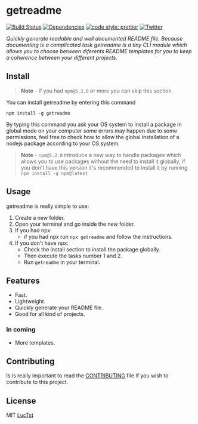 # getreadme
[![Build Status](https://travis-ci.com/luctst/getreadme.svg?branch=master)](https://travis-ci.com/luctst/getreadme)
[![Dependencies](https://img.shields.io/david/luctst/getreadme.svg?style=popout-square)](https://david-dm.org/luctst/getreadme)
[![code style: prettier](https://img.shields.io/badge/code_style-prettier-ff69b4.svg?style=flat-square)](https://github.com/prettier/prettier)
[![Twitter](https://img.shields.io/twitter/follow/luctstt.svg?label=Follow&style=social)](https://twitter.com/luctstt)

*Quickly generate readable and well documented README file. Because documenting is a complicated task getreadme is a tiny CLI module which allows you to choose between diferents README templates for you to keep a coherence between your different projects.*

## Install
> **Note** - If you had `npm@5.2.0` or more you can skip this section.

You can install getreadme by entering this command
```
npm install -g getreadme
```

By typing this command you ask your OS system to install a package in global mode on your computer some errors may happen due to some permissions, feel free to check how to allow the global installation of a nodejs package according to your OS system.

> **Note** - `npm@5.2.0` introduce a new way to handle packages which allows you to use packages without the need to install it globally, if you don't have this version it's recommended to install it by running `npm install -g npm@latest`

## Usage
getreadme is really simple to use:

1. Create a new folder.
2. Open your terminal and go inside the new folder.
3. If you had npx:
	* if you had npx run `npx getreadme` and follow the instructions.
4. If you don't have npx:
	* Check the install section to install the package globally.
	* Then execute the tasks number 1 and 2.
	* Run `getreadme` in your terminal.

## Features
* Fast.
* Lightweight.
* Quickly generate your README file.
* Good for all kind of projects.

### In coming
* More templates.

## Contributing
Is is really important to read the [CONTRIBUTING](https://github.com/luctst/getreadme/blob/master/.github/CONTRIBUTING.md) file if you wish to contribute to this project.

## License
MIT [LucTst](https://github.com/luctst/getreadme/blob/master/.github/LICENSE)
